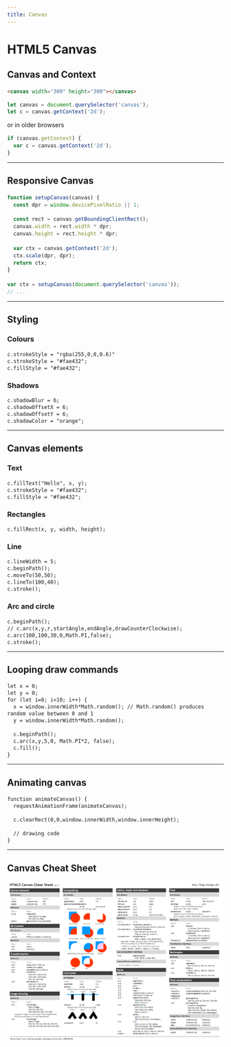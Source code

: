```yaml
---
title: Canvas
---
```


# HTML5 Canvas

<section>

## Canvas and Context

```html
<canvas width="300" height="300"></canvas>
```

```js
let canvas = document.querySelector('canvas');
let c = canvas.getContext('2d');
```

or in older browsers
```js
if (canvas.getContext) {
  var c = canvas.getContext('2d');
}
```

</section>

---

<section>

## Responsive Canvas

```js
function setupCanvas(canvas) {
  const dpr = window.devicePixelRatio || 1;

  const rect = canvas.getBoundingClientRect();
  canvas.width = rect.width * dpr;
  canvas.height = rect.height * dpr;

  var ctx = canvas.getContext('2d');
  ctx.scale(dpr, dpr);
  return ctx;
}

var ctx = setupCanvas(document.querySelector('canvas'));
// ...
```


</section>

---

<section>

## Styling

### Colours
```
c.strokeStyle = "rgba(255,0,0,0.6)"
c.strokeStyle = "#fae432";
c.fillStyle = "#fae432";
```

### Shadows
```
c.shadowBlur = 6;
c.shadowOffsetX = 6;
c.shadowOffsetY = 6;
c.shadowColor = "orange";
```

</section>

---

<section>

## Canvas elements

### Text
```
c.fillText("Hello", x, y);
c.strokeStyle = "#fae432";
c.fillStyle = "#fae432";
```

### Rectangles
```
c.fillRect(x, y, width, height);
```

### Line
```
c.lineWidth = 5;
c.beginPath();
c.moveTo(50,50);
c.lineTo(100,40);
c.stroke();
```

### Arc and circle
```
c.beginPath();
// c.arc(x,y,r,startAngle,endAngle,drawCounterClockwise);
c.arc(100,100,30,0,Math.PI,false);
c.stroke();
```

</section>

---

<section>

## Looping draw commands
```
let x = 0;
let y = 0;
for (let i=0; i<10; i++) {
  x = window.innerWidth*Math.random(); // Math.random() produces random value between 0 and 1
  y = window.innerWidth*Math.random();

  c.beginPath();
  c.arc(x,y,5,0, Math.PI*2, false);
  c.fill();
}
```
</section>

---

<section>

## Animating canvas
```
function animateCanvas() {
  requestAnimationFrame(animateCanvas);

  c.clearRect(0,0,window.innerWidth,window.innerHeight);

  // drawing code
}
```

</section>

---

<section>

## Canvas Cheat Sheet

![Canvas Cheat Sheet](../assets/HTML/Canvas-Cheat-Sheet.png)

</section>